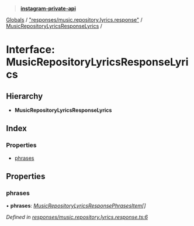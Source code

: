 > **[instagram-private-api](../README.md)**

[Globals](../globals.md) / ["responses/music.repository.lyrics.response"](../modules/_responses_music_repository_lyrics_response_.md) / [MusicRepositoryLyricsResponseLyrics](_responses_music_repository_lyrics_response_.musicrepositorylyricsresponselyrics.md) /

# Interface: MusicRepositoryLyricsResponseLyrics

## Hierarchy

* **MusicRepositoryLyricsResponseLyrics**

## Index

### Properties

* [phrases](_responses_music_repository_lyrics_response_.musicrepositorylyricsresponselyrics.md#phrases)

## Properties

###  phrases

• **phrases**: *[MusicRepositoryLyricsResponsePhrasesItem](_responses_music_repository_lyrics_response_.musicrepositorylyricsresponsephrasesitem.md)[]*

*Defined in [responses/music.repository.lyrics.response.ts:6](https://github.com/Nerixyz/instagram-private-api/blob/e5037ee/src/responses/music.repository.lyrics.response.ts#L6)*